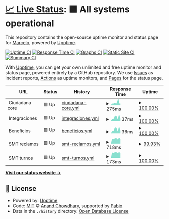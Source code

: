 # [📈 Live Status](https://mquintas.github.io/upptime): <!--live status--> **🟩 All systems operational**

This repository contains the open-source uptime monitor and status page for [Marcelo](https://mquintas.github.io/upptime), powered by [Upptime](https://github.com/upptime/upptime).

[![Uptime CI](https://github.com/mquintas/upptime/workflows/Uptime%20CI/badge.svg)](https://github.com/mquintas/upptime/actions?query=workflow%3A%22Uptime+CI%22)
[![Response Time CI](https://github.com/mquintas/upptime/workflows/Response%20Time%20CI/badge.svg)](https://github.com/mquintas/upptime/actions?query=workflow%3A%22Response+Time+CI%22)
[![Graphs CI](https://github.com/mquintas/upptime/workflows/Graphs%20CI/badge.svg)](https://github.com/mquintas/upptime/actions?query=workflow%3A%22Graphs+CI%22)
[![Static Site CI](https://github.com/mquintas/upptime/workflows/Static%20Site%20CI/badge.svg)](https://github.com/mquintas/upptime/actions?query=workflow%3A%22Static+Site+CI%22)
[![Summary CI](https://github.com/mquintas/upptime/workflows/Summary%20CI/badge.svg)](https://github.com/mquintas/upptime/actions?query=workflow%3A%22Summary+CI%22)

With [Upptime](https://upptime.js.org), you can get your own unlimited and free uptime monitor and status page, powered entirely by a GitHub repository. We use [Issues](https://github.com/mquintas/upptime/issues) as incident reports, [Actions](https://github.com/mquintas/upptime/actions) as uptime monitors, and [Pages](https://mquintas.github.io/upptime) for the status page.

<!--start: status pages-->
<!-- This summary is generated by Upptime (https://github.com/upptime/upptime) -->
<!-- Do not edit this manually, your changes will be overwritten -->
<!-- prettier-ignore -->
| URL | Status | History | Response Time | Uptime |
| --- | ------ | ------- | ------------- | ------ |
| <img alt="" src="https://icons.duckduckgo.com/ip3/null.ico" height="13"> Ciudadana core | 🟩 Up | [ciudadana-core.yml](https://github.com/mquintas/upptime/commits/HEAD/history/ciudadana-core.yml) | <details><summary><img alt="Response time graph" src="./graphs/ciudadana-core/response-time-week.png" height="20"> 275ms</summary><br><a href="https://mquintas.github.io/upptime/history/ciudadana-core"><img alt="Response time 289" src="https://img.shields.io/endpoint?url=https%3A%2F%2Fraw.githubusercontent.com%2Fmquintas%2Fupptime%2FHEAD%2Fapi%2Fciudadana-core%2Fresponse-time.json"></a><br><a href="https://mquintas.github.io/upptime/history/ciudadana-core"><img alt="24-hour response time 181" src="https://img.shields.io/endpoint?url=https%3A%2F%2Fraw.githubusercontent.com%2Fmquintas%2Fupptime%2FHEAD%2Fapi%2Fciudadana-core%2Fresponse-time-day.json"></a><br><a href="https://mquintas.github.io/upptime/history/ciudadana-core"><img alt="7-day response time 275" src="https://img.shields.io/endpoint?url=https%3A%2F%2Fraw.githubusercontent.com%2Fmquintas%2Fupptime%2FHEAD%2Fapi%2Fciudadana-core%2Fresponse-time-week.json"></a><br><a href="https://mquintas.github.io/upptime/history/ciudadana-core"><img alt="30-day response time 499" src="https://img.shields.io/endpoint?url=https%3A%2F%2Fraw.githubusercontent.com%2Fmquintas%2Fupptime%2FHEAD%2Fapi%2Fciudadana-core%2Fresponse-time-month.json"></a><br><a href="https://mquintas.github.io/upptime/history/ciudadana-core"><img alt="1-year response time 289" src="https://img.shields.io/endpoint?url=https%3A%2F%2Fraw.githubusercontent.com%2Fmquintas%2Fupptime%2FHEAD%2Fapi%2Fciudadana-core%2Fresponse-time-year.json"></a></details> | <details><summary><a href="https://mquintas.github.io/upptime/history/ciudadana-core">100.00%</a></summary><a href="https://mquintas.github.io/upptime/history/ciudadana-core"><img alt="All-time uptime 99.91%" src="https://img.shields.io/endpoint?url=https%3A%2F%2Fraw.githubusercontent.com%2Fmquintas%2Fupptime%2FHEAD%2Fapi%2Fciudadana-core%2Fuptime.json"></a><br><a href="https://mquintas.github.io/upptime/history/ciudadana-core"><img alt="24-hour uptime 100.00%" src="https://img.shields.io/endpoint?url=https%3A%2F%2Fraw.githubusercontent.com%2Fmquintas%2Fupptime%2FHEAD%2Fapi%2Fciudadana-core%2Fuptime-day.json"></a><br><a href="https://mquintas.github.io/upptime/history/ciudadana-core"><img alt="7-day uptime 100.00%" src="https://img.shields.io/endpoint?url=https%3A%2F%2Fraw.githubusercontent.com%2Fmquintas%2Fupptime%2FHEAD%2Fapi%2Fciudadana-core%2Fuptime-week.json"></a><br><a href="https://mquintas.github.io/upptime/history/ciudadana-core"><img alt="30-day uptime 99.95%" src="https://img.shields.io/endpoint?url=https%3A%2F%2Fraw.githubusercontent.com%2Fmquintas%2Fupptime%2FHEAD%2Fapi%2Fciudadana-core%2Fuptime-month.json"></a><br><a href="https://mquintas.github.io/upptime/history/ciudadana-core"><img alt="1-year uptime 99.91%" src="https://img.shields.io/endpoint?url=https%3A%2F%2Fraw.githubusercontent.com%2Fmquintas%2Fupptime%2FHEAD%2Fapi%2Fciudadana-core%2Fuptime-year.json"></a></details>
| <img alt="" src="https://icons.duckduckgo.com/ip3/null.ico" height="13"> Integraciones | 🟩 Up | [integraciones.yml](https://github.com/mquintas/upptime/commits/HEAD/history/integraciones.yml) | <details><summary><img alt="Response time graph" src="./graphs/integraciones/response-time-week.png" height="20"> 37ms</summary><br><a href="https://mquintas.github.io/upptime/history/integraciones"><img alt="Response time 44" src="https://img.shields.io/endpoint?url=https%3A%2F%2Fraw.githubusercontent.com%2Fmquintas%2Fupptime%2FHEAD%2Fapi%2Fintegraciones%2Fresponse-time.json"></a><br><a href="https://mquintas.github.io/upptime/history/integraciones"><img alt="24-hour response time 21" src="https://img.shields.io/endpoint?url=https%3A%2F%2Fraw.githubusercontent.com%2Fmquintas%2Fupptime%2FHEAD%2Fapi%2Fintegraciones%2Fresponse-time-day.json"></a><br><a href="https://mquintas.github.io/upptime/history/integraciones"><img alt="7-day response time 37" src="https://img.shields.io/endpoint?url=https%3A%2F%2Fraw.githubusercontent.com%2Fmquintas%2Fupptime%2FHEAD%2Fapi%2Fintegraciones%2Fresponse-time-week.json"></a><br><a href="https://mquintas.github.io/upptime/history/integraciones"><img alt="30-day response time 45" src="https://img.shields.io/endpoint?url=https%3A%2F%2Fraw.githubusercontent.com%2Fmquintas%2Fupptime%2FHEAD%2Fapi%2Fintegraciones%2Fresponse-time-month.json"></a><br><a href="https://mquintas.github.io/upptime/history/integraciones"><img alt="1-year response time 44" src="https://img.shields.io/endpoint?url=https%3A%2F%2Fraw.githubusercontent.com%2Fmquintas%2Fupptime%2FHEAD%2Fapi%2Fintegraciones%2Fresponse-time-year.json"></a></details> | <details><summary><a href="https://mquintas.github.io/upptime/history/integraciones">100.00%</a></summary><a href="https://mquintas.github.io/upptime/history/integraciones"><img alt="All-time uptime 99.91%" src="https://img.shields.io/endpoint?url=https%3A%2F%2Fraw.githubusercontent.com%2Fmquintas%2Fupptime%2FHEAD%2Fapi%2Fintegraciones%2Fuptime.json"></a><br><a href="https://mquintas.github.io/upptime/history/integraciones"><img alt="24-hour uptime 100.00%" src="https://img.shields.io/endpoint?url=https%3A%2F%2Fraw.githubusercontent.com%2Fmquintas%2Fupptime%2FHEAD%2Fapi%2Fintegraciones%2Fuptime-day.json"></a><br><a href="https://mquintas.github.io/upptime/history/integraciones"><img alt="7-day uptime 100.00%" src="https://img.shields.io/endpoint?url=https%3A%2F%2Fraw.githubusercontent.com%2Fmquintas%2Fupptime%2FHEAD%2Fapi%2Fintegraciones%2Fuptime-week.json"></a><br><a href="https://mquintas.github.io/upptime/history/integraciones"><img alt="30-day uptime 100.00%" src="https://img.shields.io/endpoint?url=https%3A%2F%2Fraw.githubusercontent.com%2Fmquintas%2Fupptime%2FHEAD%2Fapi%2Fintegraciones%2Fuptime-month.json"></a><br><a href="https://mquintas.github.io/upptime/history/integraciones"><img alt="1-year uptime 99.91%" src="https://img.shields.io/endpoint?url=https%3A%2F%2Fraw.githubusercontent.com%2Fmquintas%2Fupptime%2FHEAD%2Fapi%2Fintegraciones%2Fuptime-year.json"></a></details>
| <img alt="" src="https://icons.duckduckgo.com/ip3/null.ico" height="13"> Beneficios | 🟩 Up | [beneficios.yml](https://github.com/mquintas/upptime/commits/HEAD/history/beneficios.yml) | <details><summary><img alt="Response time graph" src="./graphs/beneficios/response-time-week.png" height="20"> 36ms</summary><br><a href="https://mquintas.github.io/upptime/history/beneficios"><img alt="Response time 45" src="https://img.shields.io/endpoint?url=https%3A%2F%2Fraw.githubusercontent.com%2Fmquintas%2Fupptime%2FHEAD%2Fapi%2Fbeneficios%2Fresponse-time.json"></a><br><a href="https://mquintas.github.io/upptime/history/beneficios"><img alt="24-hour response time 23" src="https://img.shields.io/endpoint?url=https%3A%2F%2Fraw.githubusercontent.com%2Fmquintas%2Fupptime%2FHEAD%2Fapi%2Fbeneficios%2Fresponse-time-day.json"></a><br><a href="https://mquintas.github.io/upptime/history/beneficios"><img alt="7-day response time 36" src="https://img.shields.io/endpoint?url=https%3A%2F%2Fraw.githubusercontent.com%2Fmquintas%2Fupptime%2FHEAD%2Fapi%2Fbeneficios%2Fresponse-time-week.json"></a><br><a href="https://mquintas.github.io/upptime/history/beneficios"><img alt="30-day response time 47" src="https://img.shields.io/endpoint?url=https%3A%2F%2Fraw.githubusercontent.com%2Fmquintas%2Fupptime%2FHEAD%2Fapi%2Fbeneficios%2Fresponse-time-month.json"></a><br><a href="https://mquintas.github.io/upptime/history/beneficios"><img alt="1-year response time 45" src="https://img.shields.io/endpoint?url=https%3A%2F%2Fraw.githubusercontent.com%2Fmquintas%2Fupptime%2FHEAD%2Fapi%2Fbeneficios%2Fresponse-time-year.json"></a></details> | <details><summary><a href="https://mquintas.github.io/upptime/history/beneficios">100.00%</a></summary><a href="https://mquintas.github.io/upptime/history/beneficios"><img alt="All-time uptime 99.92%" src="https://img.shields.io/endpoint?url=https%3A%2F%2Fraw.githubusercontent.com%2Fmquintas%2Fupptime%2FHEAD%2Fapi%2Fbeneficios%2Fuptime.json"></a><br><a href="https://mquintas.github.io/upptime/history/beneficios"><img alt="24-hour uptime 100.00%" src="https://img.shields.io/endpoint?url=https%3A%2F%2Fraw.githubusercontent.com%2Fmquintas%2Fupptime%2FHEAD%2Fapi%2Fbeneficios%2Fuptime-day.json"></a><br><a href="https://mquintas.github.io/upptime/history/beneficios"><img alt="7-day uptime 100.00%" src="https://img.shields.io/endpoint?url=https%3A%2F%2Fraw.githubusercontent.com%2Fmquintas%2Fupptime%2FHEAD%2Fapi%2Fbeneficios%2Fuptime-week.json"></a><br><a href="https://mquintas.github.io/upptime/history/beneficios"><img alt="30-day uptime 100.00%" src="https://img.shields.io/endpoint?url=https%3A%2F%2Fraw.githubusercontent.com%2Fmquintas%2Fupptime%2FHEAD%2Fapi%2Fbeneficios%2Fuptime-month.json"></a><br><a href="https://mquintas.github.io/upptime/history/beneficios"><img alt="1-year uptime 99.92%" src="https://img.shields.io/endpoint?url=https%3A%2F%2Fraw.githubusercontent.com%2Fmquintas%2Fupptime%2FHEAD%2Fapi%2Fbeneficios%2Fuptime-year.json"></a></details>
| <img alt="" src="https://icons.duckduckgo.com/ip3/null.ico" height="13"> SMT reclamos | 🟩 Up | [smt-reclamos.yml](https://github.com/mquintas/upptime/commits/HEAD/history/smt-reclamos.yml) | <details><summary><img alt="Response time graph" src="./graphs/smt-reclamos/response-time-week.png" height="20"> 718ms</summary><br><a href="https://mquintas.github.io/upptime/history/smt-reclamos"><img alt="Response time 776" src="https://img.shields.io/endpoint?url=https%3A%2F%2Fraw.githubusercontent.com%2Fmquintas%2Fupptime%2FHEAD%2Fapi%2Fsmt-reclamos%2Fresponse-time.json"></a><br><a href="https://mquintas.github.io/upptime/history/smt-reclamos"><img alt="24-hour response time 755" src="https://img.shields.io/endpoint?url=https%3A%2F%2Fraw.githubusercontent.com%2Fmquintas%2Fupptime%2FHEAD%2Fapi%2Fsmt-reclamos%2Fresponse-time-day.json"></a><br><a href="https://mquintas.github.io/upptime/history/smt-reclamos"><img alt="7-day response time 718" src="https://img.shields.io/endpoint?url=https%3A%2F%2Fraw.githubusercontent.com%2Fmquintas%2Fupptime%2FHEAD%2Fapi%2Fsmt-reclamos%2Fresponse-time-week.json"></a><br><a href="https://mquintas.github.io/upptime/history/smt-reclamos"><img alt="30-day response time 739" src="https://img.shields.io/endpoint?url=https%3A%2F%2Fraw.githubusercontent.com%2Fmquintas%2Fupptime%2FHEAD%2Fapi%2Fsmt-reclamos%2Fresponse-time-month.json"></a><br><a href="https://mquintas.github.io/upptime/history/smt-reclamos"><img alt="1-year response time 776" src="https://img.shields.io/endpoint?url=https%3A%2F%2Fraw.githubusercontent.com%2Fmquintas%2Fupptime%2FHEAD%2Fapi%2Fsmt-reclamos%2Fresponse-time-year.json"></a></details> | <details><summary><a href="https://mquintas.github.io/upptime/history/smt-reclamos">99.93%</a></summary><a href="https://mquintas.github.io/upptime/history/smt-reclamos"><img alt="All-time uptime 99.78%" src="https://img.shields.io/endpoint?url=https%3A%2F%2Fraw.githubusercontent.com%2Fmquintas%2Fupptime%2FHEAD%2Fapi%2Fsmt-reclamos%2Fuptime.json"></a><br><a href="https://mquintas.github.io/upptime/history/smt-reclamos"><img alt="24-hour uptime 99.49%" src="https://img.shields.io/endpoint?url=https%3A%2F%2Fraw.githubusercontent.com%2Fmquintas%2Fupptime%2FHEAD%2Fapi%2Fsmt-reclamos%2Fuptime-day.json"></a><br><a href="https://mquintas.github.io/upptime/history/smt-reclamos"><img alt="7-day uptime 99.93%" src="https://img.shields.io/endpoint?url=https%3A%2F%2Fraw.githubusercontent.com%2Fmquintas%2Fupptime%2FHEAD%2Fapi%2Fsmt-reclamos%2Fuptime-week.json"></a><br><a href="https://mquintas.github.io/upptime/history/smt-reclamos"><img alt="30-day uptime 99.82%" src="https://img.shields.io/endpoint?url=https%3A%2F%2Fraw.githubusercontent.com%2Fmquintas%2Fupptime%2FHEAD%2Fapi%2Fsmt-reclamos%2Fuptime-month.json"></a><br><a href="https://mquintas.github.io/upptime/history/smt-reclamos"><img alt="1-year uptime 99.78%" src="https://img.shields.io/endpoint?url=https%3A%2F%2Fraw.githubusercontent.com%2Fmquintas%2Fupptime%2FHEAD%2Fapi%2Fsmt-reclamos%2Fuptime-year.json"></a></details>
| <img alt="" src="https://icons.duckduckgo.com/ip3/null.ico" height="13"> SMT turnos | 🟩 Up | [smt-turnos.yml](https://github.com/mquintas/upptime/commits/HEAD/history/smt-turnos.yml) | <details><summary><img alt="Response time graph" src="./graphs/smt-turnos/response-time-week.png" height="20"> 173ms</summary><br><a href="https://mquintas.github.io/upptime/history/smt-turnos"><img alt="Response time 178" src="https://img.shields.io/endpoint?url=https%3A%2F%2Fraw.githubusercontent.com%2Fmquintas%2Fupptime%2FHEAD%2Fapi%2Fsmt-turnos%2Fresponse-time.json"></a><br><a href="https://mquintas.github.io/upptime/history/smt-turnos"><img alt="24-hour response time 165" src="https://img.shields.io/endpoint?url=https%3A%2F%2Fraw.githubusercontent.com%2Fmquintas%2Fupptime%2FHEAD%2Fapi%2Fsmt-turnos%2Fresponse-time-day.json"></a><br><a href="https://mquintas.github.io/upptime/history/smt-turnos"><img alt="7-day response time 173" src="https://img.shields.io/endpoint?url=https%3A%2F%2Fraw.githubusercontent.com%2Fmquintas%2Fupptime%2FHEAD%2Fapi%2Fsmt-turnos%2Fresponse-time-week.json"></a><br><a href="https://mquintas.github.io/upptime/history/smt-turnos"><img alt="30-day response time 178" src="https://img.shields.io/endpoint?url=https%3A%2F%2Fraw.githubusercontent.com%2Fmquintas%2Fupptime%2FHEAD%2Fapi%2Fsmt-turnos%2Fresponse-time-month.json"></a><br><a href="https://mquintas.github.io/upptime/history/smt-turnos"><img alt="1-year response time 178" src="https://img.shields.io/endpoint?url=https%3A%2F%2Fraw.githubusercontent.com%2Fmquintas%2Fupptime%2FHEAD%2Fapi%2Fsmt-turnos%2Fresponse-time-year.json"></a></details> | <details><summary><a href="https://mquintas.github.io/upptime/history/smt-turnos">100.00%</a></summary><a href="https://mquintas.github.io/upptime/history/smt-turnos"><img alt="All-time uptime 99.91%" src="https://img.shields.io/endpoint?url=https%3A%2F%2Fraw.githubusercontent.com%2Fmquintas%2Fupptime%2FHEAD%2Fapi%2Fsmt-turnos%2Fuptime.json"></a><br><a href="https://mquintas.github.io/upptime/history/smt-turnos"><img alt="24-hour uptime 100.00%" src="https://img.shields.io/endpoint?url=https%3A%2F%2Fraw.githubusercontent.com%2Fmquintas%2Fupptime%2FHEAD%2Fapi%2Fsmt-turnos%2Fuptime-day.json"></a><br><a href="https://mquintas.github.io/upptime/history/smt-turnos"><img alt="7-day uptime 100.00%" src="https://img.shields.io/endpoint?url=https%3A%2F%2Fraw.githubusercontent.com%2Fmquintas%2Fupptime%2FHEAD%2Fapi%2Fsmt-turnos%2Fuptime-week.json"></a><br><a href="https://mquintas.github.io/upptime/history/smt-turnos"><img alt="30-day uptime 100.00%" src="https://img.shields.io/endpoint?url=https%3A%2F%2Fraw.githubusercontent.com%2Fmquintas%2Fupptime%2FHEAD%2Fapi%2Fsmt-turnos%2Fuptime-month.json"></a><br><a href="https://mquintas.github.io/upptime/history/smt-turnos"><img alt="1-year uptime 99.91%" src="https://img.shields.io/endpoint?url=https%3A%2F%2Fraw.githubusercontent.com%2Fmquintas%2Fupptime%2FHEAD%2Fapi%2Fsmt-turnos%2Fuptime-year.json"></a></details>

<!--end: status pages-->

[**Visit our status website →**](https://mquintas.github.io/upptime)

## 📄 License

- Powered by: [Upptime](https://github.com/upptime/upptime)
- Code: [MIT](./LICENSE) © [Anand Chowdhary](https://anandchowdhary.com), supported by [Pabio](https://pabio.com)
- Data in the `./history` directory: [Open Database License](https://opendatacommons.org/licenses/odbl/1-0/)
